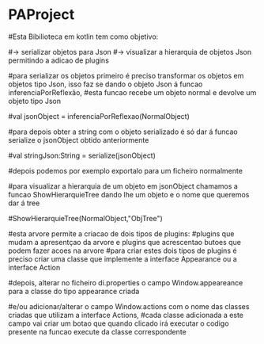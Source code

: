# PAProject
#Esta Bibilioteca em kotlin tem como objetivo: 

#-> serializar objetos para Json
#-> visualizar a hierarquia de objetos Json permitindo a adicao de plugins

#para serializar os objetos primeiro é preciso transformar os objetos em objetos tipo Json, isso faz se dando o objeto Json á funcao inferenciaPorReflexão,
#esta funcao recebe um objeto normal e devolve um objeto tipo Json

#val jsonObject = inferenciaPorReflexao(NormalObject)

#para depois obter a string com o objeto serializado é só dar á funcao serialize o jsonObject obtido anteriormente

#val stringJson:String = serialize(jsonObject)

#depois podemos por exemplo exportalo para um ficheiro normalmente

#para visualizar a hierarquia de um objeto em jsonObject chamamos a funcao ShowHierarquieTree dando lhe um objeto e o nome que queremos dar á tree 

#ShowHierarquieTree(NormalObject,"ObjTree")

#esta arvore permite a criacao de dois tipos de plugins:
#plugins que mudam a apresentçao da arvore e plugins que acrescentao butoes que podem fazer acoes na arvore
#para criar estes dois tipos de plugins é preciso criar uma classe que implemente a interface Appearance ou a interface Action

#depois, alterar no ficheiro di.properties o campo Window.appeareance para a classe do tipo appearance criada 

#e/ou adicionar/alterar o campo Window.actions com o nome das classes criadas que utilizam a interface Actions, 
#cada classe adicionada a este campo vai criar um botao que quando clicado irá executar o codigo presente na funcao execute da classe correspondente
